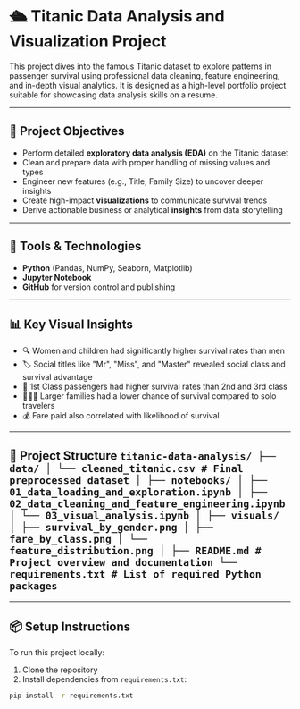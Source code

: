 # 🛳️ Titanic Data Analysis and Visualization Project

This project dives into the famous Titanic dataset to explore patterns in passenger survival using professional data cleaning, feature engineering, and in-depth visual analytics. It is designed as a high-level portfolio project suitable for showcasing data analysis skills on a resume.

---

## 📌 Project Objectives

- Perform detailed **exploratory data analysis (EDA)** on the Titanic dataset
- Clean and prepare data with proper handling of missing values and types
- Engineer new features (e.g., Title, Family Size) to uncover deeper insights
- Create high-impact **visualizations** to communicate survival trends
- Derive actionable business or analytical **insights** from data storytelling

---

## 🧰 Tools & Technologies

- **Python** (Pandas, NumPy, Seaborn, Matplotlib)
- **Jupyter Notebook**
- **GitHub** for version control and publishing

---

## 📊 Key Visual Insights

- 🔍 Women and children had significantly higher survival rates than men
- 🏷️ Social titles like "Mr", "Miss", and "Master" revealed social class and survival advantage
- 💼 1st Class passengers had higher survival rates than 2nd and 3rd class
- 👨‍👩‍👧 Larger families had a lower chance of survival compared to solo travelers
- 💰 Fare paid also correlated with likelihood of survival

---

## 📁 Project Structure ``` titanic-data-analysis/ ├── data/ │ └── cleaned_titanic.csv # Final preprocessed dataset │ ├── notebooks/ │ ├── 01_data_loading_and_exploration.ipynb │ ├── 02_data_cleaning_and_feature_engineering.ipynb │ └── 03_visual_analysis.ipynb │ ├── visuals/ │ ├── survival_by_gender.png │ ├── fare_by_class.png │ └── feature_distribution.png │ ├── README.md # Project overview and documentation └── requirements.txt # List of required Python packages ``` 

---

## 📦 Setup Instructions

To run this project locally:

1. Clone the repository
2. Install dependencies from `requirements.txt`:
```bash
pip install -r requirements.txt
